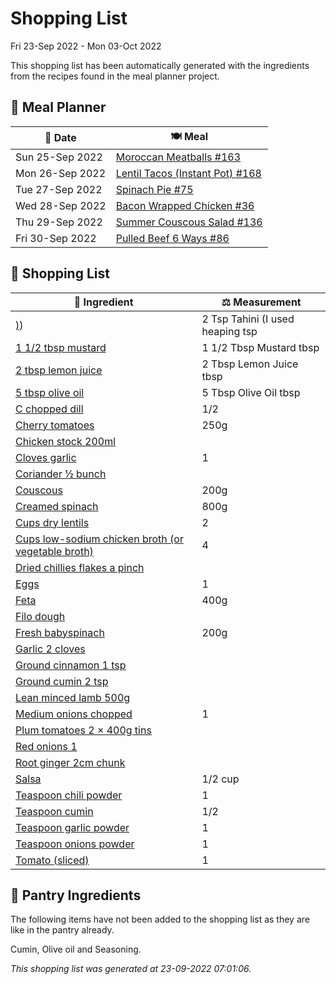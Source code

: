 # Shopping List

Fri 23-Sep 2022 - Mon 03-Oct 2022

This shopping list has been automatically generated with the ingredients from the recipes found in the meal planner project.

## 📅 Meal Planner

|📅 Date| 🍽️ Meal|
|----|----|
|Sun 25-Sep 2022|[Moroccan Meatballs #163](https://github.com/bryanbr23/Recipes/issues/163)|
|Mon 26-Sep 2022|[Lentil Tacos (Instant Pot) #168](https://github.com/bryanbr23/Recipes/issues/168)|
|Tue 27-Sep 2022|[Spinach Pie #75](https://github.com/bryanbr23/Recipes/issues/75)|
|Wed 28-Sep 2022|[Bacon Wrapped Chicken #36](https://github.com/bryanbr23/Recipes/issues/36)|
|Thu 29-Sep 2022|[Summer Couscous Salad #136](https://github.com/bryanbr23/Recipes/issues/136)|
|Fri 30-Sep 2022|[Pulled Beef 6 Ways #86](https://github.com/bryanbr23/Recipes/issues/86)|

## 🛒 Shopping List

| 🍌 Ingredient| ⚖️ Measurement|
|----------|-----------|
|[)](https://www.sainsburys.co.uk/gol-ui/SearchResults/))|2 Tsp Tahini (I used heaping tsp|
|[1 1/2 tbsp mustard](https://www.sainsburys.co.uk/gol-ui/SearchResults/1%201/2%20tbsp%20mustard)|1 1/2 Tbsp Mustard tbsp|
|[2 tbsp lemon juice](https://www.sainsburys.co.uk/gol-ui/SearchResults/2%20tbsp%20lemon%20juice)|2 Tbsp Lemon Juice tbsp|
|[5 tbsp olive oil](https://www.sainsburys.co.uk/gol-ui/SearchResults/5%20tbsp%20olive%20oil)|5 Tbsp Olive Oil tbsp|
|[C chopped dill](https://www.sainsburys.co.uk/gol-ui/SearchResults/C%20chopped%20dill)|1/2|
|[Cherry tomatoes](https://www.sainsburys.co.uk/gol-ui/SearchResults/Cherry%20tomatoes)|250g|
|[Chicken stock 200ml](https://www.sainsburys.co.uk/gol-ui/SearchResults/Chicken%20stock%20200ml)||
|[Cloves garlic](https://www.sainsburys.co.uk/gol-ui/SearchResults/Cloves%20garlic)|1|
|[Coriander ½ bunch](https://www.sainsburys.co.uk/gol-ui/SearchResults/Coriander%20½%20bunch)||
|[Couscous](https://www.sainsburys.co.uk/gol-ui/SearchResults/Couscous)|200g|
|[Creamed spinach](https://www.sainsburys.co.uk/gol-ui/SearchResults/Creamed%20spinach)|800g|
|[Cups dry lentils](https://www.sainsburys.co.uk/gol-ui/SearchResults/Cups%20dry%20lentils)|2|
|[Cups low-sodium chicken broth (or vegetable broth)](https://www.sainsburys.co.uk/gol-ui/SearchResults/Cups%20low-sodium%20chicken%20broth%20(or%20vegetable%20broth))|4|
|[Dried chillies flakes a pinch](https://www.sainsburys.co.uk/gol-ui/SearchResults/Dried%20chillies%20flakes%20a%20pinch)||
|[Eggs](https://www.sainsburys.co.uk/gol-ui/SearchResults/Eggs)|1|
|[Feta](https://www.sainsburys.co.uk/gol-ui/SearchResults/Feta)|400g|
|[Filo dough](https://www.sainsburys.co.uk/gol-ui/SearchResults/Filo%20dough)||
|[Fresh babyspinach](https://www.sainsburys.co.uk/gol-ui/SearchResults/Fresh%20babyspinach)|200g|
|[Garlic 2 cloves](https://www.sainsburys.co.uk/gol-ui/SearchResults/Garlic%202%20cloves)||
|[Ground cinnamon 1 tsp](https://www.sainsburys.co.uk/gol-ui/SearchResults/Ground%20cinnamon%201%20tsp)||
|[Ground cumin 2 tsp](https://www.sainsburys.co.uk/gol-ui/SearchResults/Ground%20cumin%202%20tsp)||
|[Lean minced lamb 500g](https://www.sainsburys.co.uk/gol-ui/SearchResults/Lean%20minced%20lamb%20500g)||
|[Medium onions chopped](https://www.sainsburys.co.uk/gol-ui/SearchResults/Medium%20onions%20chopped)|1|
|[Plum tomatoes 2 × 400g tins](https://www.sainsburys.co.uk/gol-ui/SearchResults/Plum%20tomatoes%202%20×%20400g%20tins)||
|[Red onions 1](https://www.sainsburys.co.uk/gol-ui/SearchResults/Red%20onions%201)||
|[Root ginger 2cm chunk](https://www.sainsburys.co.uk/gol-ui/SearchResults/Root%20ginger%202cm%20chunk)||
|[Salsa](https://www.sainsburys.co.uk/gol-ui/SearchResults/Salsa)|1/2 cup|
|[Teaspoon chili powder](https://www.sainsburys.co.uk/gol-ui/SearchResults/Teaspoon%20chili%20powder)|1|
|[Teaspoon cumin](https://www.sainsburys.co.uk/gol-ui/SearchResults/Teaspoon%20cumin)|1/2|
|[Teaspoon garlic powder](https://www.sainsburys.co.uk/gol-ui/SearchResults/Teaspoon%20garlic%20powder)|1|
|[Teaspoon onions powder](https://www.sainsburys.co.uk/gol-ui/SearchResults/Teaspoon%20onions%20powder)|1|
|[Tomato (sliced)](https://www.sainsburys.co.uk/gol-ui/SearchResults/Tomato%20(sliced))|1|

## 🏪 Pantry Ingredients

The following items have not been added to the shopping list as they are like in the pantry already.

Cumin, Olive oil and Seasoning.


_This shopping list was generated at 23-09-2022 07:01:06._